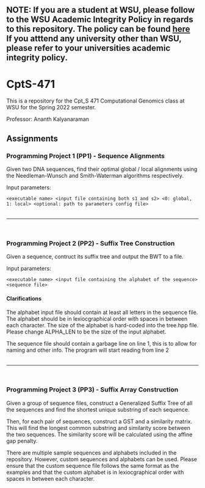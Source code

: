 ## NOTE: If you are a student at WSU, please follow to the WSU Academic Integrity Policy in regards to this repository. The policy can be found [here](https://communitystandards.wsu.edu/policies-and-reporting/academic-integrity-policy/) <br> If you atttend any university other than WSU, please refer to your universities academic integrity policy.

# CptS-471

This is a repository for the Cpt_S 471 Computational Genomics class at WSU for the Spring 2022 semester. 

Professor: Ananth Kalyanaraman

## Assignments

### Programming Project 1 (PP1) - Sequence Alignments

Given two DNA sequences, find their optimal global / local alignments using the Needleman-Wunsch and Smith-Waterman algorithms respectively.

Input parameters: 

`<executable name> <input file containing both s1 and s2> <0: global, 1: local> <optional: path to parameters config file>`
<br><br>
___
<br>

### Programming Project 2 (PP2) - Suffix Tree Construction

Given a sequence, contruct its suffix tree and output the BWT to a file.

Input parameters: 

`<executable name> <input file containing the alphabet of the sequence> <sequence file>`

#### Clarifications

The alphabet input file should contain at least all letters in the sequence file. The alphabet should be in lexiocgraphical order with spaces in between each character. The size of the alphabet is hard-coded into the tree.hpp file. Please change ALPHA_LEN to be the size of the input alphabet.

The sequence file should contain a garbage line on line 1, this is to allow for naming and other info. The program will start reading from line 2
</br></br>
___
</br>

### Programming Project 3 (PP3) - Suffix Array Construction
Given a group of sequence files, construct a Generalized Suffix Tree of all the sequences and find the shortest
unique substring of each sequence.

Then, for each pair of sequences, construct a GST and a similarity matrix. This will find the longest common substring and similarity score between the two sequences. The similarity score will be calculated using the affine gap penalty.

There are multiple sample sequences and alphabets included in the repository. However, custom sequences and alphabets can be used. Please ensure that the custom sequence file follows the same format as the examples and that the custom alphabet is in lexiocgraphical order with spaces in between each character.
